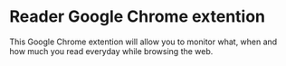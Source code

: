 # Reader Google Chrome extention

This Google Chrome extention will allow you to monitor what, when and how much you read everyday while browsing the web.
